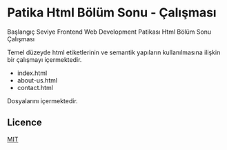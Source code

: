 # Patika Html Bölüm Sonu - Çalışması
 
Başlangıç Seviye Frontend Web Development Patikası Html Bölüm Sonu Çalışması

Temel düzeyde html etiketlerinin ve semantik yapıların kullanılmasına ilişkin bir çalışmayı içermektedir.

- index.html
- about-us.html
- contact.html

Dosyalarını içermektedir.

## Licence
[MIT](https://choosealicense.com/licenses/mit)
